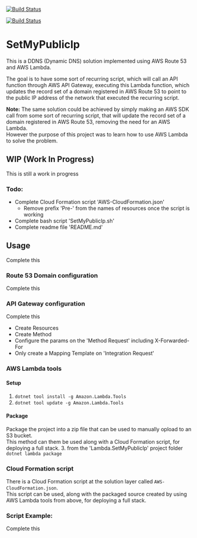 [![Build Status](https://dev.azure.com/marcelrienks/SetMyPublicIp/_apis/build/status/marcelrienks.Lambda.SetMyPublicIp?branchName=master)](https://dev.azure.com/marcelrienks/SetMyPublicIp/_build/latest?definitionId=15&branchName=master)

[![Build Status](https://github.com/marcelrienks/Lambda.SetMyPublicIp/workflows/dotnet-core/badge.svg)](https://github.com/marcelrienks/Lambda.SetMyPublicIp/actions?query=workflow%3Adotnet-core)

# SetMyPublicIp
This is a DDNS (Dynamic DNS) solution implemented using AWS Route 53 and AWS Lambda.

The goal is to have some sort of recurring script, which will call an API function through AWS API Gateway, executing this Lambda function, which updates the record set of a domain registered in AWS Route 53 to point to the public IP address of the network that executed the recurring script.

**Note:** The same solution could be achieved by simply making an AWS SDK call from some sort of recurring script, that will update the record set of a domain registered in AWS Route 53, removing the need for an AWS Lambda.  
However the purpose of this project was to learn how to use AWS Lambda to solve the problem.

## WIP (Work In Progress)
This is still a work in progress
### Todo:
* Complete Cloud Formation script 'AWS-CloudFormation.json'
  * Remove prefix 'Pre-' from the names of resources once the script is working
* Complete bash script 'SetMyPublicIp.sh'
* Complete readme file 'README.md'

## Usage
Complete this
### Route 53 Domain configuration
Complete this
### API Gateway configuration
Complete this
* Create Resources
* Create Method
* Configure the params on the 'Method Request' including X-Forwarded-For
* Only create a Mapping Template on 'Integration Request'
### AWS Lambda tools
#### Setup
1. `dotnet tool install -g Amazon.Lambda.Tools`  
2. `dotnet tool update -g Amazon.Lambda.Tools`  
#### Package
Package the project into a zip file that can be used to manually opload to an S3 bucket.  
This method can them be used along with a Cloud Formation script, for deploying a full stack.
3. from the 'Lambda.SetMyPublicIp' project folder  
`dotnet lambda package`
### Cloud Formation script
There is a Cloud Formation script at the solution layer called `AWS-CloudFormation.json`.  
This script can be used, along with the packaged source created by using AWS Lambda tools from above, for deploying a full stack.
### Script Example:
Complete this
